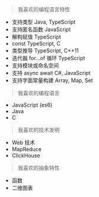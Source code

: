 > 我喜欢的编程语言特性

* 支持类型 Java, TypeScript
* 支持匿名函数 JavaScript
* 解构赋值 TypeScript
* const TypeScript, C
* 类型推导 TypeScript, C++11
* 迭代器 for...of 循环 TypeScript
* 支持模块或命名空间
* 支持 async await C#, JavaScript
* 支持字面常量构建 Array, Map, Set

> 我喜欢的编程语言

* JavaScript (es6)
* Java
* C

> 我喜欢的技术发明

* Web 技术
* MapReduce
* ClickHouse

> 我喜欢的抽象特性

* 函数
* 二维图表
